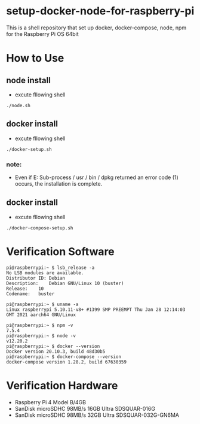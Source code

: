 # setup-docker-node-for-raspberry-pi
This is a shell repository that set up docker, docker-compose, node, npm for the Raspberry Pi OS 64bit


# How to Use
## node install
- excute fllowing shell
```
./node.sh
```

## docker install
- excute fllowing shell
```
./docker-setup.sh
```
### note:
- Even if E: Sub-process / usr / bin / dpkg returned an error code (1) occurs, the installation is complete.

## docker install
- excute fllowing shell
```
./docker-compose-setup.sh
```

# Verification Software
```
pi@raspberrypi:~ $ lsb_release -a
No LSB modules are available.
Distributor ID:	Debian
Description:	Debian GNU/Linux 10 (buster)
Release:	10
Codename:	buster

pi@raspberrypi:~ $ uname -a
Linux raspberrypi 5.10.11-v8+ #1399 SMP PREEMPT Thu Jan 28 12:14:03 GMT 2021 aarch64 GNU/Linux

pi@raspberrypi:~ $ npm -v
7.5.4
pi@raspberrypi:~ $ node -v
v12.20.2
pi@raspberrypi:~ $ docker --version
Docker version 20.10.3, build 48d30b5
pi@raspberrypi:~ $ docker-compose --version
docker-compose version 1.28.2, build 67630359
```


# Verification Hardware
- Raspberry Pi 4 Model B/4GB
- SanDisk microSDHC 98MB/s 16GB Ultra SDSQUAR-016G
- SanDisk microSDHC 98MB/s 32GB Ultra SDSQUAR-032G-GN6MA
